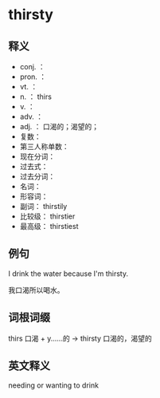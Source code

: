 # thirsty

## 释义

- conj. ：   
- pron. ：  
- vt. ：   
- n. ： thirs
- v. ： 
- adv. ：  
- adj. ： 口渴的；渴望的；
- 复数：  
- 第三人称单数：  
- 现在分词：  
- 过去式：  
- 过去分词：  
- 名词：  
- 形容词： 
- 副词：  thirstily
- 比较级：  thirstier
- 最高级：  thirstiest



## 例句

I drink the water because I'm thirsty.

我口渴所以喝水。


## 词根词缀

thirs 口渴
+
y......的
->
thirsty 口渴的，渴望的


## 英文释义

needing or wanting to drink

